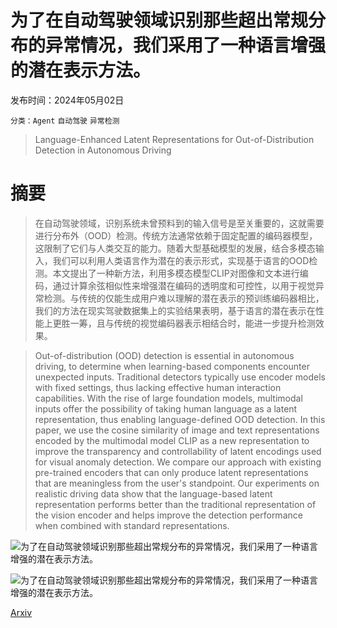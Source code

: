 # 为了在自动驾驶领域识别那些超出常规分布的异常情况，我们采用了一种语言增强的潜在表示方法。

发布时间：2024年05月02日

`分类：Agent` `自动驾驶` `异常检测`

> Language-Enhanced Latent Representations for Out-of-Distribution Detection in Autonomous Driving

# 摘要

> 在自动驾驶领域，识别系统未曾预料到的输入信号是至关重要的，这就需要进行分布外（OOD）检测。传统方法通常依赖于固定配置的编码器模型，这限制了它们与人类交互的能力。随着大型基础模型的发展，结合多模态输入，我们可以利用人类语言作为潜在的表示形式，实现基于语言的OOD检测。本文提出了一种新方法，利用多模态模型CLIP对图像和文本进行编码，通过计算余弦相似性来增强潜在编码的透明度和可控性，以用于视觉异常检测。与传统的仅能生成用户难以理解的潜在表示的预训练编码器相比，我们的方法在现实驾驶数据集上的实验结果表明，基于语言的潜在表示在性能上更胜一筹，且与传统的视觉编码器表示相结合时，能进一步提升检测效果。

> Out-of-distribution (OOD) detection is essential in autonomous driving, to determine when learning-based components encounter unexpected inputs. Traditional detectors typically use encoder models with fixed settings, thus lacking effective human interaction capabilities. With the rise of large foundation models, multimodal inputs offer the possibility of taking human language as a latent representation, thus enabling language-defined OOD detection. In this paper, we use the cosine similarity of image and text representations encoded by the multimodal model CLIP as a new representation to improve the transparency and controllability of latent encodings used for visual anomaly detection. We compare our approach with existing pre-trained encoders that can only produce latent representations that are meaningless from the user's standpoint. Our experiments on realistic driving data show that the language-based latent representation performs better than the traditional representation of the vision encoder and helps improve the detection performance when combined with standard representations.

![为了在自动驾驶领域识别那些超出常规分布的异常情况，我们采用了一种语言增强的潜在表示方法。](../../..//opt/data/Projects/HuggingArxiv/paper_images/2405.01691/fig1.png)

![为了在自动驾驶领域识别那些超出常规分布的异常情况，我们采用了一种语言增强的潜在表示方法。](../../..//opt/data/Projects/HuggingArxiv/paper_images/2405.01691/ov2.png)

[Arxiv](https://arxiv.org/abs/2405.01691)